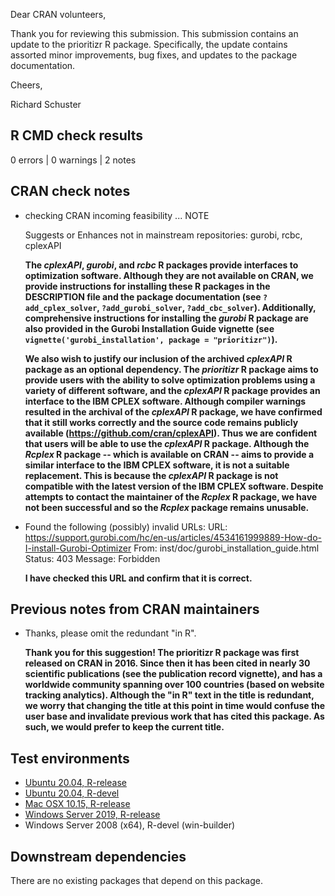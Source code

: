 Dear CRAN volunteers,

Thank you for reviewing this submission. This submission contains an update to
the prioritizr R package. Specifically, the update contains assorted minor improvements, bug fixes, and updates to the package documentation.

Cheers,

Richard Schuster

## R CMD check results

0 errors | 0 warnings | 2 notes

## CRAN check notes

* checking CRAN incoming feasibility ... NOTE

  Suggests or Enhances not in mainstream repositories:
    gurobi, rcbc, cplexAPI

  **The _cplexAPI_, _gurobi_, and _rcbc_ R packages provide interfaces to optimization software. Although they are not available on CRAN, we provide instructions for installing these R packages in the DESCRIPTION file and the package documentation (see `?add_cplex_solver`, `?add_gurobi_solver`, `?add_cbc_solver`). Additionally, comprehensive instructions for installing the _gurobi_ R package are also provided in the Gurobi Installation Guide vignette (see `vignette('gurobi_installation', package = "prioritizr")`).**

  **We also wish to justify our inclusion of the archived _cplexAPI_ R package as an optional dependency. The _prioritizr_ R package aims to provide users with the ability to solve optimization problems using a variety of different software, and the _cplexAPI_ R package provides an interface to the IBM CPLEX software. Although compiler warnings resulted in the archival of the _cplexAPI_ R package, we have confirmed that it still works correctly and the source code remains publicly available (https://github.com/cran/cplexAPI). Thus we are confident that users will be able to use the _cplexAPI_ R package. Although the _Rcplex_ R package -- which is available on CRAN -- aims to provide a similar interface to the IBM CPLEX software, it is not a suitable replacement. This is because the _cplexAPI_ R package is not compatible with the latest version of the IBM CPLEX software. Despite attempts to contact the maintainer of the _Rcplex_ R package, we have not been successful and so the _Rcplex_ package remains unusable.**

* Found the following (possibly) invalid URLs:
  URL: https://support.gurobi.com/hc/en-us/articles/4534161999889-How-do-I-install-Gurobi-Optimizer
    From: inst/doc/gurobi_installation_guide.html
    Status: 403
    Message: Forbidden

  **I have checked this URL and confirm that it is correct.**

## Previous notes from CRAN maintainers

* Thanks, please omit the redundant "in R".

  **Thank you for this suggestion! The prioritizr R package was first released on CRAN in 2016. Since then it has been cited in nearly 30 scientific publications (see the publication record vignette), and has a worldwide community spanning over 100 countries (based on website tracking analytics). Although the "in R" text in the title is redundant, we worry that changing the title at this point in time would confuse the user base and invalidate previous work that has cited this package. As such, we would prefer to keep the current title.**

## Test environments

* [Ubuntu 20.04, R-release](https://github.com/prioritizr/prioritizr/actions?query=workflow%3AUbuntu)
* [Ubuntu 20.04, R-devel](https://github.com/prioritizr/prioritizr/actions?query=workflow%3AUbuntu)
* [Mac OSX 10.15, R-release](https://github.com/prioritizr/prioritizr/actions?query=workflow%3A%22Mac+OSX%22)
* [Windows Server 2019, R-release](https://github.com/prioritizr/prioritizr/actions?query=workflow%3AWindows)
* Windows Server 2008 (x64), R-devel (win-builder)

## Downstream dependencies

There are no existing packages that depend on this package.
